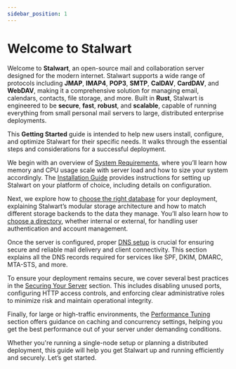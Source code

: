 ```yaml
---
sidebar_position: 1
---
```


# Welcome to Stalwart

Welcome to **Stalwart**, an open-source mail and collaboration server designed for the modern internet. Stalwart supports a wide range of protocols including **JMAP**, **IMAP4**, **POP3**, **SMTP**, **CalDAV**, **CardDAV**, and **WebDAV**, making it a comprehensive solution for managing email, calendars, contacts, file storage, and more. Built in **Rust**, Stalwart is engineered to be **secure**, **fast**, **robust**, and **scalable**, capable of running everything from small personal mail servers to large, distributed enterprise deployments.

This **Getting Started** guide is intended to help new users install, configure, and optimize Stalwart for their specific needs. It walks through the essential steps and considerations for a successful deployment.

We begin with an overview of [System Requirements](/docs/install/requirements), where you’ll learn how memory and CPU usage scale with server load and how to size your system accordingly. The [Installation Guide](/docs/category/installation) provides instructions for setting up Stalwart on your platform of choice, including details on configuration.

Next, we explore how to [choose the right database](/docs/install/store) for your deployment, explaining Stalwart’s modular storage architecture and how to match different storage backends to the data they manage. You’ll also learn how to [choose a directory](/docs/install/directory), whether internal or external, for handling user authentication and account management.

Once the server is configured, proper [DNS setup](/docs/install/dns) is crucial for ensuring secure and reliable mail delivery and client connectivity. This section explains all the DNS records required for services like SPF, DKIM, DMARC, MTA-STS, and more.

To ensure your deployment remains secure, we cover several best practices in the [Securing Your Server](/docs/install/security) section. This includes disabling unused ports, configuring HTTP access controls, and enforcing clear administrative roles to minimize risk and maintain operational integrity.

Finally, for large or high-traffic environments, the [Performance Tuning](/docs/install/performance) section offers guidance on caching and concurrency settings, helping you get the best performance out of your server under demanding conditions.

Whether you're running a single-node setup or planning a distributed deployment, this guide will help you get Stalwart up and running efficiently and securely. Let’s get started.


